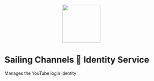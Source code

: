<p align="center">
  <img src="https://cdn.jsdelivr.net/gh/thomasbrueggemann/sailing-channels@1.2.5/public/img/banner.png" width="125" />
</p>

# Sailing Channels 🎫 Identity Service

Manages the YouTube login identity

